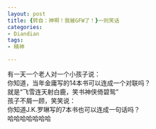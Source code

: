 ```yaml
---
layout: post
title: {转自：神啊！我被GFW了！}一则笑话
categories:
- Diandian
tags:
- 精神

---
```

有一天一个老人对一个小孩子说：
<br />你知道，当年金庸写的14本书可以连成一个对联吗？
<br />就是“飞雪连天射白鹿，笑书神侠倚碧鸳”
<br />孩子不屑一顾，笑笑说：
<br />你知道J.K.罗琳写的7本书也可以连成一句话吗？
<br />哈哈哈哈哈哈哈